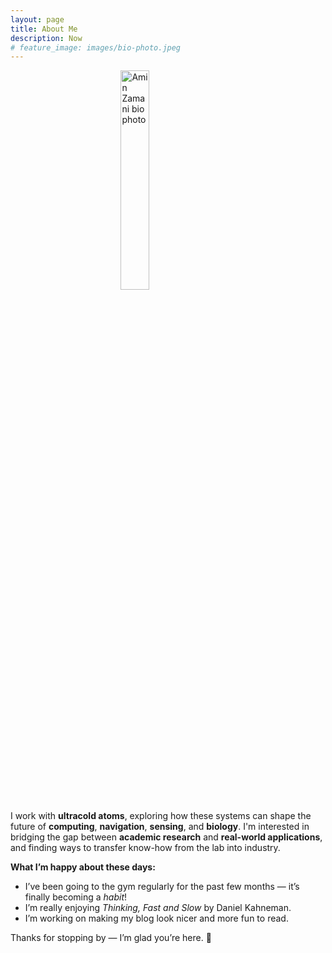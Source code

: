 ```yaml
---
layout: page
title: About Me
description: Now
# feature_image: images/bio-photo.jpeg
---
```


<img src="{{ '/images/bio-photo.jpeg' | relative_url }}" alt="Amin Zamani bio photo" style="width:30%; display:block; margin:0 auto;">

I work with **ultracold atoms**, exploring how these systems can shape the future of **computing**, **navigation**, **sensing**, and **biology**. I'm interested in bridging the gap between **academic research** and **real-world applications**, and finding ways to transfer know-how from the lab into industry.

**What I’m happy about these days:**
  * I’ve been going to the gym regularly for the past few months — it’s finally becoming a *habit*!
  * I’m really enjoying *Thinking, Fast and Slow* by Daniel Kahneman.
  * I’m working on making my blog look nicer and more fun to read.


Thanks for stopping by — I’m glad you’re here. 🌱